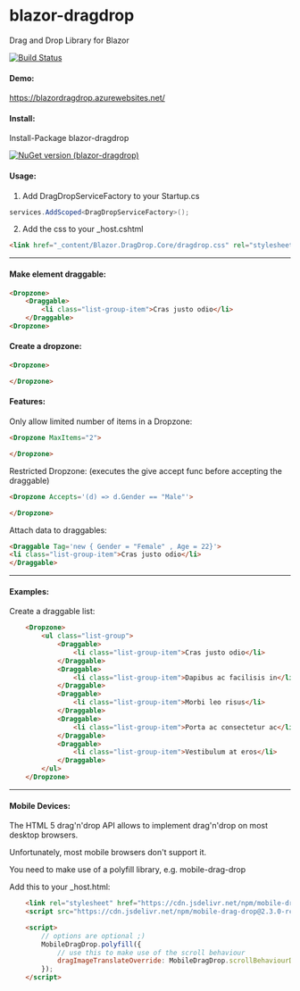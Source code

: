# blazor-dragdrop
Drag and Drop Library for Blazor

[![Build Status](https://dev.azure.com/postlagerkarte/blazor-dragdrop/_apis/build/status/Postlagerkarte.blazor-dragdrop?branchName=master)](https://dev.azure.com/postlagerkarte/blazor-dragdrop/_build/latest?definitionId=3&branchName=master)

#### Demo:

https://blazordragdrop.azurewebsites.net/

#### Install:

Install-Package blazor-dragdrop

[![NuGet version (blazor-dragdrop)](https://img.shields.io/nuget/v/blazor-dragdrop.svg?style=flat-square)](https://www.nuget.org/packages/blazor-dragdrop)

#### Usage:

1) Add DragDropServiceFactory to your Startup.cs

```csharp
services.AddScoped<DragDropServiceFactory>();
```

2)  Add the css to your _host.cshtml

```html
<link href="_content/Blazor.DragDrop.Core/dragdrop.css" rel="stylesheet" />
```

------

#### Make element draggable:

```html
<Dropzone>
    <Draggable>
        <li class="list-group-item">Cras justo odio</li>
    </Draggable>
<Dropzone>
```

#### Create a dropzone:

```html
<Dropzone>

</Dropzone>
```

#### Features:

Only allow limited number of items in a Dropzone: 

```html
<Dropzone MaxItems="2">

</Dropzone>
```

Restricted Dropzone: (executes the give accept func before accepting the draggable)

```html
<Dropzone Accepts='(d) => d.Gender == "Male"'>

</Dropzone>
```

Attach data to draggables:
```html
<Draggable Tag='new { Gender = "Female" , Age = 22}'>
<li class="list-group-item">Cras justo odio</li>
</Draggable>
```
------

#### Examples:

Create a draggable list:
```html
    <Dropzone>
        <ul class="list-group">
            <Draggable>
                <li class="list-group-item">Cras justo odio</li>
            </Draggable>
            <Draggable>
                <li class="list-group-item">Dapibus ac facilisis in</li>
            </Draggable>
            <Draggable>
                <li class="list-group-item">Morbi leo risus</li>
            </Draggable>
            <Draggable>
                <li class="list-group-item">Porta ac consectetur ac</li>
            </Draggable>
            <Draggable>
                <li class="list-group-item">Vestibulum at eros</li>
            </Draggable>
        </ul>
    </Dropzone>
```

------
#### Mobile Devices:

The HTML 5 drag'n'drop API allows to implement drag'n'drop on most desktop browsers.

Unfortunately, most mobile browsers don't support it. 

You need to make use of a polyfill library, e.g. mobile-drag-drop

Add this to your _host.html:

```html
    <link rel="stylesheet" href="https://cdn.jsdelivr.net/npm/mobile-drag-drop@2.3.0-rc.2/default.css">
    <script src="https://cdn.jsdelivr.net/npm/mobile-drag-drop@2.3.0-rc.2/index.min.js"></script>

    <script>
        // options are optional ;)
        MobileDragDrop.polyfill({
            // use this to make use of the scroll behaviour
            dragImageTranslateOverride: MobileDragDrop.scrollBehaviourDragImageTranslateOverride
        });
    </script>
```
